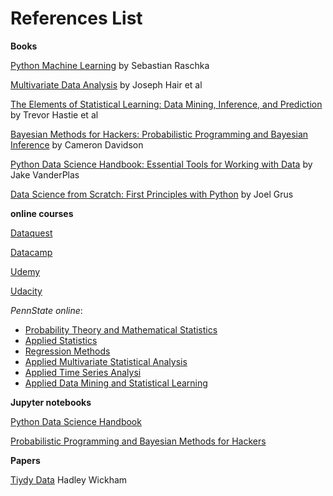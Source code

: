 # References List

**Books**

[Python Machine Learning](https://www.amazon.com/Python-Machine-Learning-Sebastian-Raschka-ebook/dp/B00YSILNL0) by Sebastian Raschka

[Multivariate Data Analysis](https://www.amazon.com/Multivariate-Data-Analysis-Joseph-Hair-ebook/dp/B00HSTI558) by Joseph Hair et al

[The Elements of Statistical Learning: Data Mining, Inference, and Prediction](https://www.amazon.com/Elements-Statistical-Learning-Prediction-Statistics/dp/0387848576) by Trevor Hastie et al

[Bayesian Methods for Hackers: Probabilistic Programming and Bayesian Inference](https://www.amazon.com/Bayesian-Methods-Hackers-Probabilistic-Addison-Wesley/dp/0133902838) by Cameron Davidson 

[Python Data Science Handbook: Essential Tools for Working with Data](https://www.amazon.com/Python-Data-Science-Handbook-Essential/dp/1491912057) by Jake VanderPlas

[Data Science from Scratch: First Principles with Python](https://www.amazon.com/Data-Science-Scratch-Principles-Python/dp/149190142X) by Joel Grus

**online courses**

[Dataquest](https://www.dataquest.io)

[Datacamp](https://www.datacamp.com)

[Udemy](https://www.udemy.com/)

[Udacity](https://www.udacity.com/)

*PennState online*:
- [Probability Theory and Mathematical Statistics](https://onlinecourses.science.psu.edu/stat414/)
- [Applied Statistics](https://onlinecourses.science.psu.edu/stat414/)
- [Regression Methods](https://onlinecourses.science.psu.edu/stat501/)
- [Applied Multivariate Statistical Analysis](https://onlinecourses.science.psu.edu/stat505/)
- [Applied Time Series Analysi](https://onlinecourses.science.psu.edu/stat510/)
- [Applied Data Mining and Statistical Learning](https://onlinecourses.science.psu.edu/stat857/)


**Jupyter notebooks**

[Python Data Science Handbook](https://github.com/jakevdp/PythonDataScienceHandbook)

[Probabilistic Programming and Bayesian Methods for Hackers](https://github.com/CamDavidsonPilon/Probabilistic-Programming-and-Bayesian-Methods-for-Hackers)


**Papers**

[Tiydy Data](https://www.jstatsoft.org/article/view/v059i10/v59i10.pdf) Hadley Wickham

